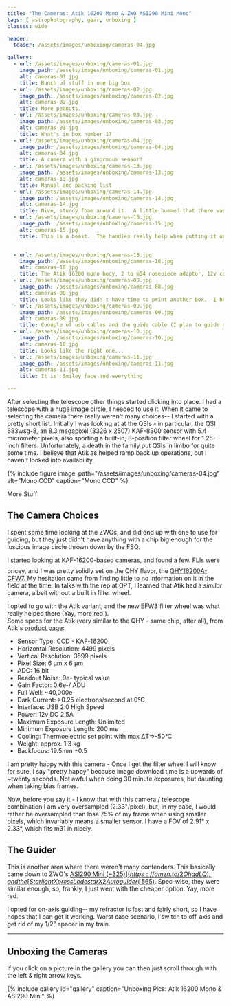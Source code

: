 ```yaml
---
title: "The Cameras: Atik 16200 Mono & ZWO ASI290 Mini Mono"
tags: [ astrophotography, gear, unboxing ]
classes: wide

header:
  teaser: /assets/images/unboxing/cameras-04.jpg

gallery:
  - url: /assets/images/unboxing/cameras-01.jpg
    image_path: /assets/images/unboxing/cameras-01.jpg
    alt: cameras-01.jpg
    title: Bunch of stuff in one big box
  - url: /assets/images/unboxing/cameras-02.jpg
    image_path: /assets/images/unboxing/cameras-02.jpg
    alt: cameras-02.jpg
    title: More peanuts. 
  - url: /assets/images/unboxing/cameras-03.jpg
    image_path: /assets/images/unboxing/cameras-03.jpg
    alt: cameras-03.jpg
    title: What's in box number 1?
  - url: /assets/images/unboxing/cameras-04.jpg
    image_path: /assets/images/unboxing/cameras-04.jpg
    alt: cameras-04.jpg
    title: A camera with a ginormous sensor!
  - url: /assets/images/unboxing/cameras-13.jpg
    image_path: /assets/images/unboxing/cameras-13.jpg
    alt: cameras-13.jpg
    title: Manual and packing list
  - url: /assets/images/unboxing/cameras-14.jpg
    image_path: /assets/images/unboxing/cameras-14.jpg
    alt: cameras-14.jpg
    title: Nive, sturdy foam around it.  A little bummed that there wasn't a case-- but it likely wouldn't have fit with the FW, anyway.  I did have one custom made.
  - url: /assets/images/unboxing/cameras-15.jpg
    image_path: /assets/images/unboxing/cameras-15.jpg
    alt: cameras-15.jpg
    title: This is a beast.  The handles really help when putting it on the 'scope - you **always** maintain a positive grip


  - url: /assets/images/unboxing/cameras-18.jpg
    image_path: /assets/images/unboxing/cameras-18.jpg
    alt: cameras-18.jpg
    title: The Atik 16200 mono body, 2 to m54 nosepiece adaptor, 12v cord and USB
  - url: /assets/images/unboxing/cameras-08.jpg
    image_path: /assets/images/unboxing/cameras-08.jpg
    alt: cameras-08.jpg
    title: Looks like they didn't have time to print another box.  I hope it's the mini inside...
  - url: /assets/images/unboxing/cameras-09.jpg
    image_path: /assets/images/unboxing/cameras-09.jpg
    alt: cameras-09.jpg
    title: Coouple of usb cables and the guide cable (I plan to guide direct)
  - url: /assets/images/unboxing/cameras-10.jpg
    image_path: /assets/images/unboxing/cameras-10.jpg
    alt: cameras-10.jpg
    title: Looks like the right one...
  - url: /assets/images/unboxing/cameras-11.jpg
    image_path: /assets/images/unboxing/cameras-11.jpg
    alt: cameras-11.jpg
    title: It is! Smiley face and everything

---
```


After selecting the telescope other things started clicking into place.  I had a telescope with a huge image circle, I needed to use it.  When it came to selecting the camera there really weren't many choices-- I started with a pretty short list.  Initially I was looking at at the QSIs - in particular, the QSI 683wsg-8, an 8.3 megapixel (3326 x 2507) KAF-8300 sensor with 5.4 micrometer pixels, also sporting a built-in, 8-position filter wheel for 1.25-inch filters.  Unfortunately, a death in the family put QSIs in limbo for quite some time.  I believe that Atik as helped ramp back up operations, but I haven't looked into availability.

<!--more-->

{%
  include figure image_path="/assets/images/unboxing/cameras-04.jpg"
  alt="Mono CCD"
  caption="Mono CCD"
%}

More Stuff

## The Camera Choices

I spent some time looking at the ZWOs, and did end up with one to use for guiding, but they just didn't have anything with a chip big enough for the luscious image circle thrown down by the FSQ.

I started looking at KAF-16200-based cameras, and found a few.  FLIs were $$$$ pricey, and I was pretty solidly set on the QHY flavor, the [QHY16200A-CFW7](https://optcorp.com/products/qhy-16200a-cooled-monochrome-ccd-telescope-camera-package).  My hesitation came from finding little to no information on it in the field at the time.  In talks with the rep at OPT, I learned that Atik had a _similar_ camera, albeit without a built in filter wheel.  

I opted to go with the Atik variant, and the new EFW3 filter wheel was what really helped there (Yay, more red.).  
Some specs for the Atik (very similar to the QHY - same chip, after all), from Atik's [product page](https://www.atik-cameras.com/product/atik-16200/):

- Sensor Type: CCD - KAF-16200
- Horizontal Resolution: 4499 pixels
- Vertical Resolution: 3599 pixels
- Pixel Size: 6 µm x 6 µm
- ADC: 16 bit
- Readout Noise: 9e- typical value
- Gain Factor: 0.6e-/ ADU
- Full Well: ~40,000e-
- Dark Current: >0.25 electrons/second at 0°C
- Interface: USB 2.0 High Speed
- Power: 12v DC 2.5A
- Maximum Exposure Length: Unlimited
- Minimum Exposure Length: 200 ms
- Cooling: Thermoelectric set point with max ΔT=>-50°C
- Weight: approx. 1.3 kg
- Backfocus: 19.5mm ±0.5

I am pretty happy with this camera - Once I get the filter wheel I will know for sure.  I say "pretty happy" because image download time is a upwards of ~twenty seconds.  Not awful when doing 30 minute exposures, but daunting when taking bias frames.

Now, before you say it - I know that with this camera / telescope combination I am very oversampled (2.33"/pixel), but, in my case, I would rather be oversampled than lose 75% of my frame when using smaller pixels, which invariably means a smaller sensor.  I have a FOV of 2.91° x 2.33°, which fits m31 in nicely.

## The Guider

This is another area where there weren't many contenders.  This basically came down to ZWO's [ASI290 Mini   (~$325)](https://amzn.to/2OhqdLQ), and the [Starlight Xpress Lodestar X2 Autoguider(~$565)](https://amzn.to/2Qc9PJE).  Spec-wise, they were similar enough, so, frankly, I just went with the cheaper option.  Yay, more red.

I opted for on-axis guiding--  my refractor is fast and fairly short, so I have hopes that I can get it working.  Worst case scenario, I switch to off-axis and get rid of my 1/2" spacer in my train.

<hr>

## Unboxing the Cameras

If you click on a picture in the gallery you can then just scroll through with the left & right arrow keys.

{% include gallery id="gallery" caption="Unboxing Pics: Atik 16200 Mono & ASI290 Mini" %}

